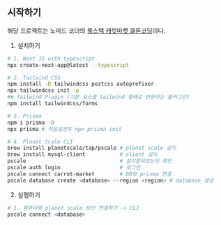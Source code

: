 ## 시작하기

해당 프로젝트는 노마드 코더의 [풀스택 캐럿마켓 클론코딩](https://nomadcoders.co/carrot-market)이다.

1. 설치하기

```bash
# 1. Next JS with typescript
npx create-next-app@latest --typescript

# 2. Tailwind CSS
npm install -D tailwindcss postcss autoprefixer
npx tailwindcss init -p
## Tailwind Plugin (기본 요소를 tailwind 형태로 변환하는 플러그인)
npm install tailwindcss/forms

# 3. Prisma
npm i prisma -D
npx prisma # 처음일경우 npx prisma init

# 4. Planet Scale CLI
brew install planetscale/tap/pscale # planet scale 설치
brew install mysql-client           # client 설치
pscale                              # 설치잘되었는지 확인
pscale auth login                   # 로그인
pscale connect carrot-market        # DB와 prisma 연결
pscale database create <database> --region <region> # database 생성
```

2. 실행하기

```bash
# 1. 컴퓨터와 planet scale 보안 연결하기 -> CLI
pscale connect <database>
```
